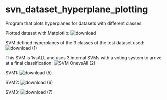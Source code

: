 # svn_dataset_hyperplane_plotting
Program that plots hyperplanes for datasets with different classes.

Plotted dataset with Matplotlib:
![download](https://user-images.githubusercontent.com/94687473/230124409-37d9cd6f-f3b4-41c3-a016-eb2671cb37b2.png)

SVM defined hyperplanes of the 3 classes of the test dataset used:
![download (1)](https://user-images.githubusercontent.com/94687473/230124486-d2edf521-8296-4d7f-b71e-10ed6303a668.png)



This SVM is 1vsALL and uses 3 internal SVMs with a voting system to arrive at a final classification:
![SVM OnevsAll (2)](https://user-images.githubusercontent.com/94687473/230124636-ac169dca-8059-4500-a2bf-0f707636d038.png)

SVM1:
![download (5)](https://user-images.githubusercontent.com/94687473/230124697-27320ed6-8a2a-4e64-b925-6c83710cbe61.png)

SVM2:
![download (6)](https://user-images.githubusercontent.com/94687473/230124736-4aa669fa-fc85-4af0-8ace-e35121d2562c.png)

SVM3:
![download (7)](https://user-images.githubusercontent.com/94687473/230124756-e59fa19c-e3fd-4c37-b271-3e1c0d317bbe.png)
